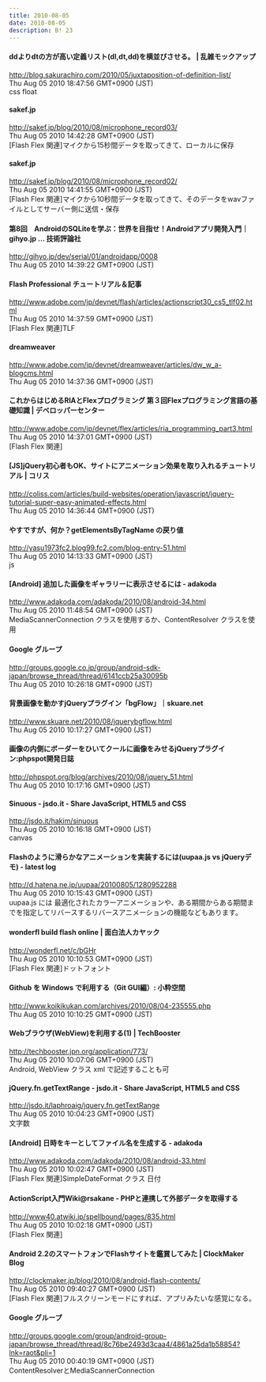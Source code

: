 ```yaml
---
title: 2010-08-05
date: 2010-08-05
description: B! 23
---
```


#### ddよりdtの方が高い定義リスト(dl,dt,dd)を横並びさせる。 | 乱雑モックアップ
http://blog.sakurachiro.com/2010/05/juxtaposition-of-definition-list/<br>
Thu Aug 05 2010 18:47:56 GMT+0900 (JST)<br>
css float


#### sakef.jp
http://sakef.jp/blog/2010/08/microphone_record03/<br>
Thu Aug 05 2010 14:42:28 GMT+0900 (JST)<br>
[Flash Flex 関連]マイクから15秒間データを取ってきて、ローカルに保存


#### sakef.jp
http://sakef.jp/blog/2010/08/microphone_record02/<br>
Thu Aug 05 2010 14:41:55 GMT+0900 (JST)<br>
[Flash Flex 関連]マイクから10秒間データを取ってきて、そのデータをwavファイルとしてサーバー側に送信・保存


#### 第8回　AndroidのSQLiteを学ぶ：世界を目指せ！Androidアプリ開発入門｜gihyo.jp … 技術評論社
http://gihyo.jp/dev/serial/01/androidapp/0008<br>
Thu Aug 05 2010 14:39:22 GMT+0900 (JST)<br>


#### Flash Professional チュートリアル＆記事  
http://www.adobe.com/jp/devnet/flash/articles/actionscript30_cs5_tlf02.html<br>
Thu Aug 05 2010 14:37:59 GMT+0900 (JST)<br>
[Flash Flex 関連]TLF


#### dreamweaver
http://www.adobe.com/jp/devnet/dreamweaver/articles/dw_w_a-blogcms.html<br>
Thu Aug 05 2010 14:37:36 GMT+0900 (JST)<br>


#### これからはじめるRIAとFlexプログラミング 第３回Flexプログラミング言語の基礎知識 | デベロッパーセンター
http://www.adobe.com/jp/devnet/flex/articles/ria_programming_part3.html<br>
Thu Aug 05 2010 14:37:01 GMT+0900 (JST)<br>
[Flash Flex 関連]


####   [JS]jQuery初心者もOK、サイトにアニメーション効果を取り入れるチュートリアル | コリス
http://coliss.com/articles/build-websites/operation/javascript/jquery-tutorial-super-easy-animated-effects.html<br>
Thu Aug 05 2010 14:36:44 GMT+0900 (JST)<br>


#### やすですが、何か？getElementsByTagName の戻り値
http://yasu1973fc2.blog99.fc2.com/blog-entry-51.html<br>
Thu Aug 05 2010 14:13:33 GMT+0900 (JST)<br>
js


#### [Android] 追加した画像をギャラリーに表示させるには - adakoda
http://www.adakoda.com/adakoda/2010/08/android-34.html<br>
Thu Aug 05 2010 11:48:54 GMT+0900 (JST)<br>
MediaScannerConnection クラスを使用するか、ContentResolver クラスを使用


#### Google グループ
http://groups.google.co.jp/group/android-sdk-japan/browse_thread/thread/6141ccb25a30095b<br>
Thu Aug 05 2010 10:26:18 GMT+0900 (JST)<br>


#### 背景画像を動かすjQueryプラグイン「bgFlow」｜skuare.net
http://www.skuare.net/2010/08/jquerybgflow.html<br>
Thu Aug 05 2010 10:17:27 GMT+0900 (JST)<br>


#### 画像の内側にボーダーをひいてクールに画像をみせるjQueryプラグイン:phpspot開発日誌
http://phpspot.org/blog/archives/2010/08/jquery_51.html<br>
Thu Aug 05 2010 10:17:16 GMT+0900 (JST)<br>


#### Sinuous - jsdo.it - Share JavaScript, HTML5 and CSS
http://jsdo.it/hakim/sinuous<br>
Thu Aug 05 2010 10:16:18 GMT+0900 (JST)<br>
canvas


####  Flashのように滑らかなアニメーションを実装するには(uupaa.js vs jQueryデモ) - latest log
http://d.hatena.ne.jp/uupaa/20100805/1280952288<br>
Thu Aug 05 2010 10:15:43 GMT+0900 (JST)<br>
uupaa.js には 最適化されたカラーアニメーションや、ある期間からある期間までを指定してリバースするリバースアニメーションの機能などもあります。


#### wonderfl build flash online | 面白法人カヤック
http://wonderfl.net/c/bGHr<br>
Thu Aug 05 2010 10:10:53 GMT+0900 (JST)<br>
[Flash Flex 関連]ドットフォント


#### Github を Windows で利用する（Git GUI編）: 小粋空間
http://www.koikikukan.com/archives/2010/08/04-235555.php<br>
Thu Aug 05 2010 10:10:25 GMT+0900 (JST)<br>


#### Webブラウザ(WebView)を利用する(1) | TechBooster
http://techbooster.jpn.org/application/773/<br>
Thu Aug 05 2010 10:07:06 GMT+0900 (JST)<br>
Android, WebView クラス xml で記述することも可


#### jQuery.fn.getTextRange - jsdo.it - Share JavaScript, HTML5 and CSS
http://jsdo.it/laphroaig/jquery.fn.getTextRange<br>
Thu Aug 05 2010 10:04:23 GMT+0900 (JST)<br>
文字数


#### [Android] 日時をキーとしてファイル名を生成する - adakoda
http://www.adakoda.com/adakoda/2010/08/android-33.html<br>
Thu Aug 05 2010 10:02:47 GMT+0900 (JST)<br>
[Flash Flex 関連]SimpleDateFormat クラス 日付


#### ActionScript入門Wiki@rsakane - PHPと連携して外部データを取得する
http://www40.atwiki.jp/spellbound/pages/835.html<br>
Thu Aug 05 2010 10:02:18 GMT+0900 (JST)<br>
[Flash Flex 関連]


####   Android 2.2のスマートフォンでFlashサイトを鑑賞してみた | ClockMaker Blog
http://clockmaker.jp/blog/2010/08/android-flash-contents/<br>
Thu Aug 05 2010 09:40:27 GMT+0900 (JST)<br>
[Flash Flex 関連]フルスクリーンモードにすれば、アプリみたいな感覚になる。


#### Google グループ
http://groups.google.com/group/android-group-japan/browse_thread/thread/8c76be2493d3caa4/4861a25da1b58854?lnk=raot&pli=1<br>
Thu Aug 05 2010 00:40:19 GMT+0900 (JST)<br>
ContentResolverとMediaScannerConnection


